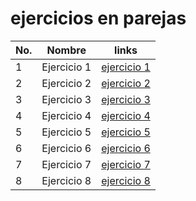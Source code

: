 # ejercicios en parejas


| No.| Nombre       | links            |
| --- | ----------- | ---------------- |
| 1   | Ejercicio 1 | [ejercicio 1](./ejercicio-1.cs) |
| 2   | Ejercicio 2 | [ejercicio 2](./ejercicio-2.cs) |
| 3   | Ejercicio 3 | [ejercicio 3](./ejercicio-3.cs) |
| 4   | Ejercicio 4 | [ejercicio 4](./ejercicio-4.cs) |
| 5   | Ejercicio 5 | [ejercicio 5](./ejercicio-5.cs) |
| 6   | Ejercicio 6 | [ejercicio 6](./ejercicio-6.cs) |
| 7   | Ejercicio 7 | [ejercicio 7](./ejercicio-7.cs) |
| 8   | Ejercicio 8 | [ejercicio 8](./ejercicio-8.cs) |
